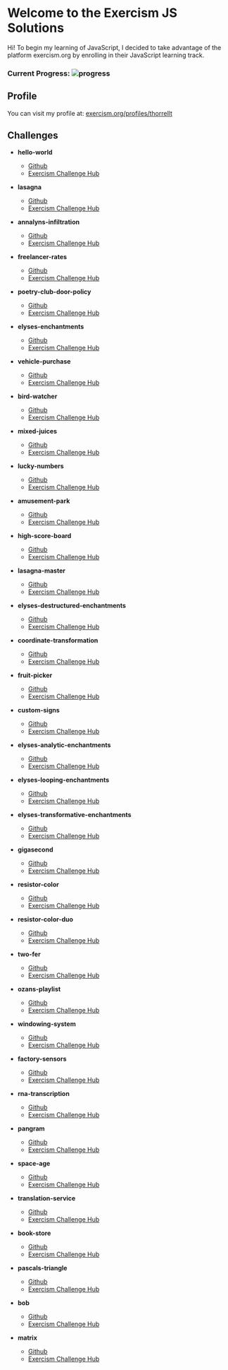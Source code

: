 # Welcome to the Exercism JS Solutions

Hi! To begin my learning of JavaScript, I decided to take advantage of the platform exercism.org by enrolling in their JavaScript learning track. 
### Current Progress: ![progress](https://progress-bar.dev/25/?title=35/139&width=120&color=2828c9)

## Profile
You can visit my profile at: [exercism.org/profiles/thorrellt](https://exercism.org/profiles/thorrellt)

## Challenges

- **hello-world**
	- [Github](https://github.com/thorrellt/exercism_solutions/tree/master/javascript/hello-world)
	- [Exercism Challenge Hub](https://exercism.org/tracks/javascript/exercises/hello-world)

- **lasagna**
	- [Github](https://github.com/thorrellt/exercism_solutions/tree/master/javascript/lasagna)
	- [Exercism Challenge Hub](https://exercism.org/tracks/javascript/exercises/lasagna)

- **annalyns-infiltration**
	- [Github](https://github.com/thorrellt/exercism_solutions/tree/master/javascript/annalyns-infiltration)
	- [Exercism Challenge Hub](https://exercism.org/tracks/javascript/exercises/annalyns-infiltration)

- **freelancer-rates**
	- [Github](https://github.com/thorrellt/exercism_solutions/tree/master/javascript/freelancer-rates)
	- [Exercism Challenge Hub](https://exercism.org/tracks/javascript/exercises/freelancer-rates)

- **poetry-club-door-policy**
	- [Github](https://github.com/thorrellt/exercism_solutions/tree/master/javascript/poetry-club-door-policy)
	- [Exercism Challenge Hub](https://exercism.org/tracks/javascript/exercises/poetry-club-door-policy)

- **elyses-enchantments**
	- [Github](https://github.com/thorrellt/exercism_solutions/tree/master/javascript/elyses-enchantments)
	- [Exercism Challenge Hub](https://exercism.org/tracks/javascript/exercises/elyses-enchantments)

- **vehicle-purchase**
	- [Github](https://github.com/thorrellt/exercism_solutions/tree/master/javascript/vehicle-purchase)
	- [Exercism Challenge Hub](https://exercism.org/tracks/javascript/exercises/vehicle-purchase)

- **bird-watcher**
	- [Github](https://github.com/thorrellt/exercism_solutions/tree/master/javascript/bird-watcher)
	- [Exercism Challenge Hub](https://exercism.org/tracks/javascript/exercises/bird-watcher)

- **mixed-juices**
	- [Github](https://github.com/thorrellt/exercism_solutions/tree/master/javascript/mixed-juices)
	- [Exercism Challenge Hub](https://exercism.org/tracks/javascript/exercises/mixed-juices)

- **lucky-numbers**
	- [Github](https://github.com/thorrellt/exercism_solutions/tree/master/javascript/lucky-numbers)
	- [Exercism Challenge Hub](https://exercism.org/tracks/javascript/exercises/lucky-numbers)

- **amusement-park**
	- [Github](https://github.com/thorrellt/exercism_solutions/tree/master/javascript/amusement-park)
	- [Exercism Challenge Hub](https://exercism.org/tracks/javascript/exercises/amusement-park)

- **high-score-board**
	- [Github](https://github.com/thorrellt/exercism_solutions/tree/master/javascript/high-score-board)
	- [Exercism Challenge Hub](https://exercism.org/tracks/javascript/exercises/high-score-board)

- **lasagna-master**
	- [Github](https://github.com/thorrellt/exercism_solutions/tree/master/javascript/lasagna-master)
	- [Exercism Challenge Hub](https://exercism.org/tracks/javascript/exercises/lasagna-master)

- **elyses-destructured-enchantments**
	- [Github](https://github.com/thorrellt/exercism_solutions/tree/master/javascript/elyses-destructured-enchantments)
	- [Exercism Challenge Hub](https://exercism.org/tracks/javascript/exercises/elyses-destructured-enchantments)

- **coordinate-transformation**
	- [Github](https://github.com/thorrellt/exercism_solutions/tree/master/javascript/coordinate-transformation)
	- [Exercism Challenge Hub](https://exercism.org/tracks/javascript/exercises/coordinate-transformation)

- **fruit-picker**
	- [Github](https://github.com/thorrellt/exercism_solutions/tree/master/javascript/fruit-picker)
	- [Exercism Challenge Hub](https://exercism.org/tracks/javascript/exercises/fruit-picker)

- **custom-signs**
	- [Github](https://github.com/thorrellt/exercism_solutions/tree/master/javascript/custom-signs)
	- [Exercism Challenge Hub](https://exercism.org/tracks/javascript/exercises/custom-signs)

- **elyses-analytic-enchantments**
	- [Github](https://github.com/thorrellt/exercism_solutions/tree/master/javascript/elyses-analytic-enchantments)
	- [Exercism Challenge Hub](https://exercism.org/tracks/javascript/exercises/elyses-analytic-enchantments)

- **elyses-looping-enchantments**
	- [Github](https://github.com/thorrellt/exercism_solutions/tree/master/javascript/elyses-looping-enchantments)
	- [Exercism Challenge Hub](https://exercism.org/tracks/javascript/exercises/elyses-looping-enchantments)

- **elyses-transformative-enchantments**
	- [Github](https://github.com/thorrellt/exercism_solutions/tree/master/javascript/elyses-transformative-enchantments)
	- [Exercism Challenge Hub](https://exercism.org/tracks/javascript/exercises/elyses-transformative-enchantments)

- **gigasecond**
	- [Github](https://github.com/thorrellt/exercism_solutions/tree/master/javascript/gigasecond)
	- [Exercism Challenge Hub](https://exercism.org/tracks/javascript/exercises/gigasecond)

- **resistor-color**
	- [Github](https://github.com/thorrellt/exercism_solutions/tree/master/javascript/resistor-color)
	- [Exercism Challenge Hub](https://exercism.org/tracks/javascript/exercises/resistor-color)

- **resistor-color-duo**
	- [Github](https://github.com/thorrellt/exercism_solutions/tree/master/javascript/resistor-color-duo)
	- [Exercism Challenge Hub](https://exercism.org/tracks/javascript/exercises/resistor-color-duo)

- **two-fer**
	- [Github](https://github.com/thorrellt/exercism_solutions/tree/master/javascript/two-fer)
	- [Exercism Challenge Hub](https://exercism.org/tracks/javascript/exercises/two-fer)

- **ozans-playlist**
	- [Github](https://github.com/thorrellt/exercism_solutions/tree/master/javascript/ozans-playlist)
	- [Exercism Challenge Hub](https://exercism.org/tracks/javascript/exercises/ozans-playlist)

- **windowing-system**
	- [Github](https://github.com/thorrellt/exercism_solutions/tree/master/javascript/windowing-system)
	- [Exercism Challenge Hub](https://exercism.org/tracks/javascript/exercises/windowing-system)

- **factory-sensors**
	- [Github](https://github.com/thorrellt/exercism_solutions/tree/master/javascript/factory-sensors)
	- [Exercism Challenge Hub](https://exercism.org/tracks/javascript/exercises/factory-sensors)

- **rna-transcription**
	- [Github](https://github.com/thorrellt/exercism_solutions/tree/master/javascript/rna-transcription)
	- [Exercism Challenge Hub](https://exercism.org/tracks/javascript/exercises/rna-transcription)

- **pangram**
	- [Github](https://github.com/thorrellt/exercism_solutions/tree/master/javascript/pangram)
	- [Exercism Challenge Hub](https://exercism.org/tracks/javascript/exercises/pangram)

- **space-age**
	- [Github](https://github.com/thorrellt/exercism_solutions/tree/master/javascript/space-age)
	- [Exercism Challenge Hub](https://exercism.org/tracks/javascript/exercises/space-age)

- **translation-service**
	- [Github](https://github.com/thorrellt/exercism_solutions/tree/master/javascript/translation-service)
	- [Exercism Challenge Hub](https://exercism.org/tracks/javascript/exercises/translation-service)

- **book-store**
	- [Github](https://github.com/thorrellt/exercism_solutions/tree/master/javascript/book-store)
	- [Exercism Challenge Hub](https://exercism.org/tracks/javascript/exercises/book-store)

- **pascals-triangle**
	- [Github](https://github.com/thorrellt/exercism_solutions/tree/master/javascript/pascals-triangle)
	- [Exercism Challenge Hub](https://exercism.org/tracks/javascript/exercises/pascals-triangle)

- **bob**
	- [Github](https://github.com/thorrellt/exercism_solutions/tree/master/javascript/bob)
	- [Exercism Challenge Hub](https://exercism.org/tracks/javascript/exercises/bob)

- **matrix**
	- [Github](https://github.com/thorrellt/exercism_solutions/tree/master/javascript/matrix)
	- [Exercism Challenge Hub](https://exercism.org/tracks/javascript/exercises/matrix)
